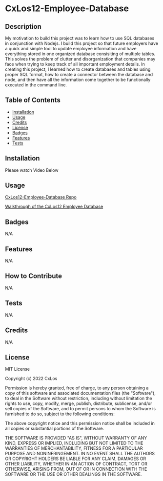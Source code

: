 # CxLos12-Employee-Database

## Description

My motivation to build this project was to learn how to use SQL databases in conjunction with Nodejs. I build this project so that future employers have a quick and simple tool to update employee information and have everything stored in one organized database consisiting of multiple tables. This solves the problem of clutter and disorganization that companies may face when trying to keep track of all important employment details. In creating this project, I learned how to create databases and tables using proper SQL format, how to create a connector between the database and node, and then have all the information come together to be functionally executed in the command line.

## Table of Contents 

- [Installation](#installation)
- [Usage](#usage)
- [Credits](#credits)
- [License](#license)
- [Badges](#badges)
- [Features](#features)
- [Tests](#tests)


## Installation

Please watch Video Below

## Usage

[CxLos12-Employee-Database Repo](https://github.com/CxLos/CxLos12-Employee-Database)

[Walkthrough of the CxLos12 Employee Database](https://drive.google.com/file/d/1FSNLIWReYh-pchztRlnFXi89JxNimuiD/view)

## Badges

N/A

## Features

N/A

## How to Contribute

N/A

## Tests

N/A

## Credits

N/A

## License

MIT License

Copyright (c) 2022 CxLos

Permission is hereby granted, free of charge, to any person obtaining a copy
of this software and associated documentation files (the "Software"), to deal
in the Software without restriction, including without limitation the rights
to use, copy, modify, merge, publish, distribute, sublicense, and/or sell
copies of the Software, and to permit persons to whom the Software is
furnished to do so, subject to the following conditions:

The above copyright notice and this permission notice shall be included in all
copies or substantial portions of the Software.

THE SOFTWARE IS PROVIDED "AS IS", WITHOUT WARRANTY OF ANY KIND, EXPRESS OR
IMPLIED, INCLUDING BUT NOT LIMITED TO THE WARRANTIES OF MERCHANTABILITY,
FITNESS FOR A PARTICULAR PURPOSE AND NONINFRINGEMENT. IN NO EVENT SHALL THE
AUTHORS OR COPYRIGHT HOLDERS BE LIABLE FOR ANY CLAIM, DAMAGES OR OTHER
LIABILITY, WHETHER IN AN ACTION OF CONTRACT, TORT OR OTHERWISE, ARISING FROM,
OUT OF OR IN CONNECTION WITH THE SOFTWARE OR THE USE OR OTHER DEALINGS IN THE
SOFTWARE.
